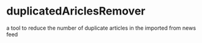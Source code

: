 # duplicatedAriclesRemover
a tool to reduce the number of duplicate articles in the imported from news feed
